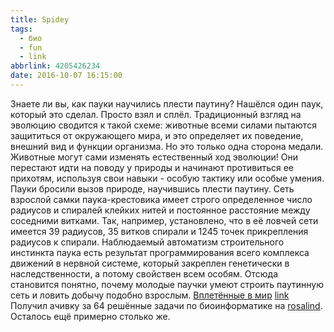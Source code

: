 ```yaml
---
title: Spidey
tags:
  - био
  - fun
  - link
abbrlink: 4205426234
date: 2016-10-07 16:15:00
---
```


Знаете ли вы, как пауки научились плести паутину? Нашёлся один паук, который это сделал. Просто взял и сплёл. Традиционный взгляд на эволюцию сводится к такой схеме: животные всеми силами пытаются защититься от окружающего мира, и это определяет их поведение, внешний вид и функции организма. Но это только одна сторона медали. Животные могут сами изменять естественный ход эволюции! Они перестают идти на поводу у природы и начинают противиться ее прихотям, используя свои навыки - особую тактику или особые умения. Пауки бросили вызов природе, научившись плести паутину. Сеть взрослой самки паука-крестовика имеет строго определенное число радиусов и спиралей клейких нитей и постоянное расстояние между соседними витками. Так, например, установлено, что в её ловчей сети имеется 39 радиусов, 35 витков спирали и 1245 точек прикрепления радиусов к спирали. Наблюдаемый автоматизм строительного инстинкта паука есть результат программирования всего комплекса движений в нервной системе, который закреплен генетически в наследственности, а потому свойствен всем особям. Отсюда становится понятно, почему молодые паучки умеют строить паутинную сеть и ловить добычу подобно взрослым. [Вплетённые в мир](http://nauka.relis.ru/30/0205/30205023.htm) [link](http://rosalind.info/users/spiiin/) Получил ачивку за 64 решённые задачи по биоинформатике на [rosalind](http://rosalind.info/users/spiiin/). Осталось ещё примерно столько же.